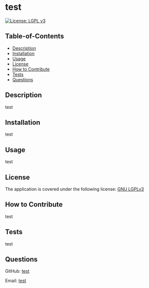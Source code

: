 
  # test

  [![License: LGPL v3](https://img.shields.io/badge/License-LGPL%20v3-blue.svg)](https://www.gnu.org/licenses/lgpl-3.0)

  ## Table-of-Contents

  * [Description](#description)
  * [Installation](#installation)
  * [Usage](#usage)
  * [License](#license)
  * [How to Contribute](#how-to-contribute)
  * [Tests](#tests)
  * [Questions](#questions)

  ## Description

  test

  ## Installation

  test

  ## Usage

  test

  
  ## License
  The application is covered under the following license: [GNU LGPLv3](https://www.gnu.org/licenses/lgpl-3.0)
    

  ## How to Contribute

  test

  ## Tests
  
  test

  ## Questions

  GitHub: [test](https://github.com/test)
  
  Email: [test](mailto:test)
